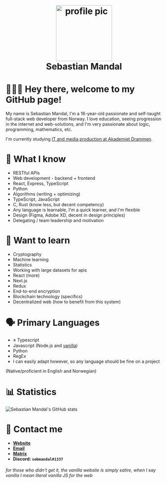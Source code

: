 <div align="center">
  <h1>
    <img height="180" alt="profile pic" src="https://cdn.discordapp.com/attachments/845438745939673088/867739877939085322/unknown.png"></img>
    <br />
    Sebastian Mandal
  </h1>
</div>

🙋🏻‍♂️ Hey there, welcome to my GitHub page!
========================================

My name is Sebastian Mandal, I'm a 16-year-old passionate and self-taught full-stack web developer from Norway. I love education, seeing progression in the internet and web-solutions, and I'm very passionate about logic, programming, mathematics, etc.

I'm currently studying [IT and media production at Akademiet Drammen](https://www.akademiet.no/vgs/utdanningsprogram/informasjonsteknologi-og-medieproduksjon/).

📖 What I know
================

- RESTful APIs
- Web development - backend + frontend
- React, Express, TypeScript
- Python
- Algorithms (writing + optimizing)
- TypeScript, JavaScript
- C, Rust (know less, but decent competency)
- Any language is learnable, I'm a quick learner, and I'm flexible
- Design (Figma, Adobe XD, decent in design principles)
- Delegating / team leadership and motivation

📖 Want to learn
================

- Cryptography
- Machine learning
- Statistics
- Working with large datasets for apis
- React (more)
- Next.js
- Redux
- End-to-end encryption
- Blockchain technology (specifics)
- Decentralized web (how to benefit from this system)

🗣 Primary Languages
====================

* ⭐︎ Typescript
* Javascript (Node.js and [vanilla](http://vanilla-js.com/))
* Python
* RegEx
* I can easily adapt however, so any language should be fine on a project

(Native/proficient in English and Norwegian)

📊 Statistics
=============

![Sebastian Mandal's GitHub stats](https://github-readme-stats.vercel.app/api?username=sebmandal&count_private=true&show_icons=true&theme=tokyonight)

📇 Contact me
=============

* **[Website](https://sebmandal.com)**
* **[Email](mailto:sebastian.mandal@icloud.com)**
* **[Matrix](https://matrix.to/#/@sebmandal:matrix.org)**
* **Discord: `sebmandal#1337`**

###### for those who didn't get it, the vanilla website is simply satire, when I say vanilla I mean literal vanilla JS for the web
